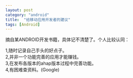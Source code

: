```yaml
---
layout: post
category: "android"
title:  "给移动应用开发者的建议"
tags: [Android]
---
```

摘自某ANDROID开发书籍，具体记不清楚了。个人比较认同：

1,随时记录自己手头的好点子。<br/>
2,并非一个功能完善的应用才能赚钱。<br/>
3,在发布各版本的ahap版本过程中完善功能。<br/>
4,有困难查资料。(Google)
